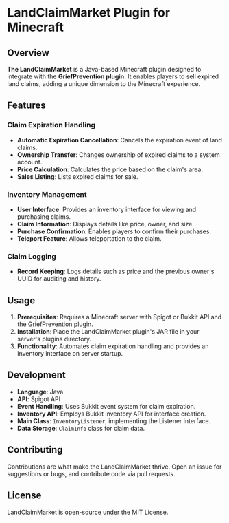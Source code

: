 # **LandClaimMarket Plugin for Minecraft**

## **Overview**
**The LandClaimMarket** is a Java-based Minecraft plugin designed to integrate with the **GriefPrevention plugin**. It enables players to sell expired land claims, adding a unique dimension to the Minecraft experience.

## **Features**

### **Claim Expiration Handling**
- **Automatic Expiration Cancellation**: Cancels the expiration event of land claims.
- **Ownership Transfer**: Changes ownership of expired claims to a system account.
- **Price Calculation**: Calculates the price based on the claim's area.
- **Sales Listing**: Lists expired claims for sale.

### **Inventory Management**
- **User Interface**: Provides an inventory interface for viewing and purchasing claims.
- **Claim Information**: Displays details like price, owner, and size.
- **Purchase Confirmation**: Enables players to confirm their purchases.
- **Teleport Feature**: Allows teleportation to the claim.

### **Claim Logging**
- **Record Keeping**: Logs details such as price and the previous owner's UUID for auditing and history.

## **Usage**

1. **Prerequisites**: Requires a Minecraft server with Spigot or Bukkit API and the GriefPrevention plugin.
2. **Installation**: Place the LandClaimMarket plugin's JAR file in your server's plugins directory.
3. **Functionality**: Automates claim expiration handling and provides an inventory interface on server startup.

## **Development**

- **Language**: Java
- **API**: Spigot API
- **Event Handling**: Uses Bukkit event system for claim expiration.
- **Inventory API**: Employs Bukkit inventory API for interface creation.
- **Main Class**: `InventoryListener`, implementing the Listener interface.
- **Data Storage**: `ClaimInfo` class for claim data.

## **Contributing**

Contributions are what make the LandClaimMarket thrive. Open an issue for suggestions or bugs, and contribute code via pull requests.

## **License**

LandClaimMarket is open-source under the MIT License.
